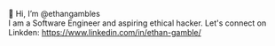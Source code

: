 👋 Hi, I’m @ethangambles  
I am a Software Engineer and aspiring ethical hacker. Let's connect on Linkden: https://www.linkedin.com/in/ethan-gamble/

<!---
ethangambles/ethangambles is a ✨ special ✨ repository because its `README.md` (this file) appears on your GitHub profile.
You can click the Preview link to take a look at your changes.
--->
